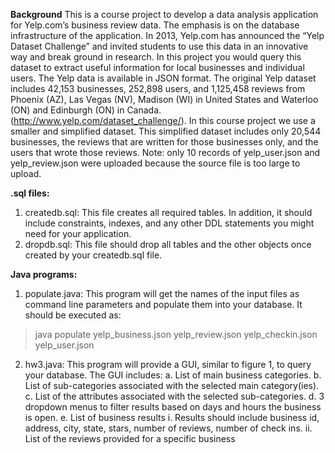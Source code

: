 <b>Background</b>
This is a course project to develop a data analysis application for Yelp.com’s business review data. The emphasis is on the database infrastructure of the application.
In 2013, Yelp.com has announced the “Yelp Dataset Challenge” and invited students to use this data in an innovative way and break ground in research. In this project you would query this dataset to extract useful information for local businesses and individual users.
The Yelp data is available in JSON format. The original Yelp dataset includes 42,153 businesses, 252,898 users, and 1,125,458 reviews from Phoenix (AZ), Las Vegas (NV), Madison (WI) in United States and Waterloo (ON) and Edinburgh (ON) in Canada. (http://www.yelp.com/dataset_challenge/). 
In this course project we use a smaller and simplified dataset. This simplified dataset includes only 20,544 businesses, the reviews that are written for those businesses only, and the users that wrote those reviews. Note: only 10 records of yelp_user.json and yelp_review.json were uploaded because the source file is too large to upload.

<b>.sql files:</b>
1. createdb.sql: This file creates all required tables. In addition, it should include constraints, indexes, and any other DDL statements you might need for your application.
2. dropdb.sql: This file should drop all tables and the other objects once created by your createdb.sql file.

<b>Java programs:</b>
1. populate.java: This program will get the names of the input files as command line parameters and populate them into your database. It should be executed as:
  > java populate yelp_business.json yelp_review.json yelp_checkin.json yelp_user.json
2. hw3.java: This program will provide a GUI, similar to figure 1, to query your database. The GUI includes:
  a. List of main business categories.
  b. List of sub-categories associated with the selected main category(ies).
  c. List of the attributes associated with the selected sub-categories.
  d. 3 dropdown menus to filter results based on days and hours the business is open.
  e. List of business results
    i. Results should include business id, address, city, state, stars, number of reviews, number of check ins.
    ii. List of the reviews provided for a specific business

